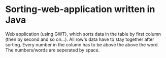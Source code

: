 # Sorting-web-application written in Java
Web application (using GWT), which sorts data in the table by first column (then by second and so on...). All row's data have to stay together after sorting.
Every number in the column has to be above the above the word.
The numbers/words are seperated by space.
